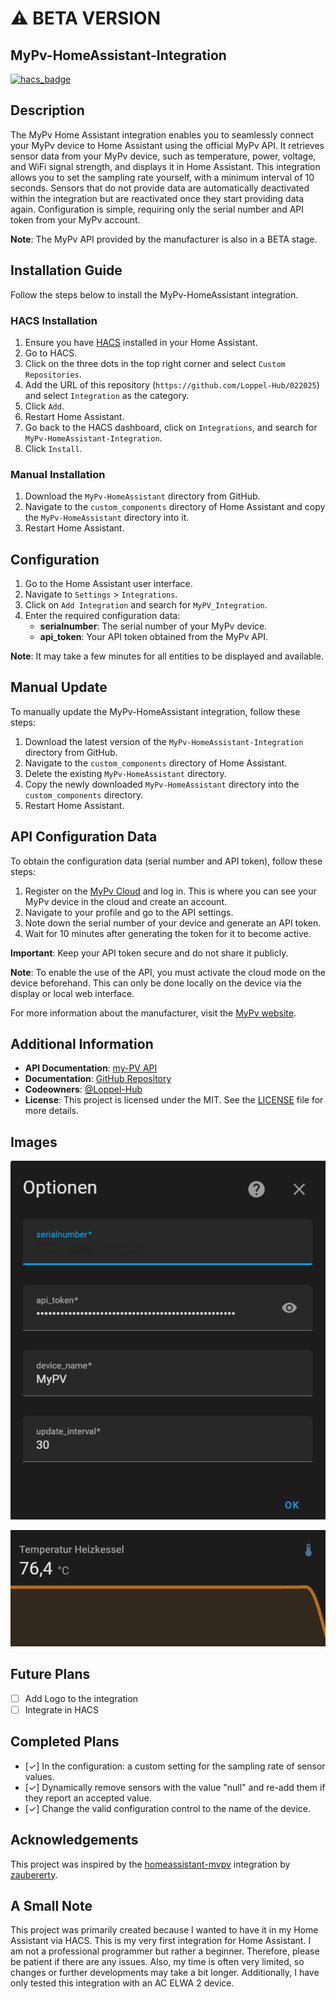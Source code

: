 # ⚠️ **BETA VERSION**

## MyPv-HomeAssistant-Integration

[![hacs_badge](https://img.shields.io/badge/HACS-Custom-orange.svg?style=for-the-badge)](https://github.com/custom-components/hacs)

## Description

The MyPv Home Assistant integration enables you to seamlessly connect your MyPv device to Home Assistant using the official MyPv API. It retrieves sensor data from your MyPv device, such as temperature, power, voltage, and WiFi signal strength, and displays it in Home Assistant. This integration allows you to set the sampling rate yourself, with a minimum interval of 10 seconds. Sensors that do not provide data are automatically deactivated within the integration but are reactivated once they start providing data again. Configuration is simple, requiring only the serial number and API token from your MyPv account.

**Note**: The MyPv API provided by the manufacturer is also in a BETA stage.

## Installation Guide

Follow the steps below to install the MyPv-HomeAssistant integration.

### HACS Installation

1. Ensure you have [HACS](https://hacs.xyz/) installed in your Home Assistant.
2. Go to HACS.
3. Click on the three dots in the top right corner and select `Custom Repositories`.
4. Add the URL of this repository (`https://github.com/Loppel-Hub/022025`) and select `Integration` as the category.
5. Click `Add`.
6. Restart Home Assistant.
7. Go back to the HACS dashboard, click on `Integrations`, and search for `MyPv-HomeAssistant-Integration`.
8. Click `Install`.

### Manual Installation

1. Download the `MyPv-HomeAssistant` directory from GitHub.
2. Navigate to the `custom_components` directory of Home Assistant and copy the `MyPv-HomeAssistant` directory into it.
3. Restart Home Assistant.

## Configuration

1. Go to the Home Assistant user interface.
2. Navigate to `Settings` > `Integrations`.
3. Click on `Add Integration` and search for `MyPV_Integration`.
4. Enter the required configuration data:
    - **serialnumber**: The serial number of your MyPv device.
    - **api_token**: Your API token obtained from the MyPv API.

**Note**: It may take a few minutes for all entities to be displayed and available.

## Manual Update

To manually update the MyPv-HomeAssistant integration, follow these steps:

1. Download the latest version of the `MyPv-HomeAssistant-Integration` directory from GitHub.
2. Navigate to the `custom_components` directory of Home Assistant.
3. Delete the existing `MyPv-HomeAssistant` directory.
4. Copy the newly downloaded `MyPv-HomeAssistant` directory into the `custom_components` directory.
5. Restart Home Assistant.

## API Configuration Data

To obtain the configuration data (serial number and API token), follow these steps:

1. Register on the [MyPv Cloud](https://live.my-pv.com/) and log in. This is where you can see your MyPv device in the cloud and create an account.
2. Navigate to your profile and go to the API settings.
3. Note down the serial number of your device and generate an API token.
4. Wait for 10 minutes after generating the token for it to become active.

**Important**: Keep your API token secure and do not share it publicly.

**Note**: To enable the use of the API, you must activate the cloud mode on the device beforehand. This can only be done locally on the device via the display or local web interface.

For more information about the manufacturer, visit the [MyPv website](https://www.my-pv.com).

## Additional Information

- **API Documentation**: [my-PV API](https://api.my-pv.com/api-docs/#/)
- **Documentation**: [GitHub Repository](https://github.com/Loppel-Hub/022025/blob/main/INFO.md)
- **Codeowners**: [@Loppel-Hub](https://github.com/Loppel-Hub)
- **License**: This project is licensed under the MIT. See the [LICENSE](LICENSE) file for more details.

## Images

![Integration Screenshot](image-2.png)

![Integration Screenshot](image-1.png)

## Future Plans

- [ ] Add Logo to the integration
- [ ] Integrate in HACS

## Completed Plans

- [✓] In the configuration: a custom setting for the sampling rate of sensor values.
- [✓] Dynamically remove sensors with the value "null" and re-add them if they report an accepted value.
- [✓] Change the valid configuration control to the name of the device.

## Acknowledgements

This project was inspired by the [homeassistant-mvpv](https://github.com/zaubererty/homeassistant-mvpv) integration by [zaubererty](https://github.com/zaubererty).

## A Small Note

This project was primarily created because I wanted to have it in my Home Assistant via HACS. This is my very first integration for Home Assistant. I am not a professional programmer but rather a beginner. Therefore, please be patient if there are any issues. Also, my time is often very limited, so changes or further developments may take a bit longer. Additionally, I have only tested this integration with an AC ELWA 2 device.
